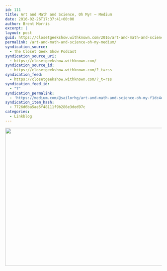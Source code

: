 ```yaml
---
id: 111
title: Art and Math and Science, Oh My! — Medium
date: 2016-02-26T17:37:41+00:00
author: Brent Morris
excerpt: |
layout: post
guid: https://closetgeekshow.withknown.com/2016/art-and-math-and-science-oh-my-medium
permalink: /art-and-math-and-science-oh-my-medium/
syndication_source:
  - The Closet Geek Show Podcast
syndication_source_uri:
  - https://closetgeekshow.withknown.com/
syndication_source_id:
  - https://closetgeekshow.withknown.com/?_t=rss
syndication_feed:
  - https://closetgeekshow.withknown.com/?_t=rss
syndication_feed_id:
  - "7"
syndication_permalink:
  - 'https://medium.com/@sailorhg/art-and-math-and-science-oh-my-f1dc4ebb3223#.5r74ca3xf'
syndication_item_hash:
  - 7726d6ba5ae5f48111f9b286e3ded97c
categories:
  - Linkblog
---
```

<div class="known-bookmark">
  <img src="http://i.imgur.com/mC5NfOM.png" width="800" height="443" class="alignnone" />
</div>